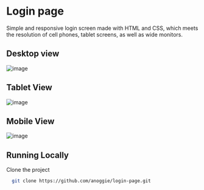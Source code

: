 # Login page

Simple and responsive login screen made with HTML and CSS, which meets the resolution of cell phones, tablet screens, as well as wide monitors.


## Desktop view

  ![image](https://github.com/anoggie/login-page/assets/121582919/3172a900-8e0f-4872-a155-4c3bcebf476c)

## Tablet View

  ![image](https://github.com/anoggie/login-page/assets/121582919/3f3d437b-a5f0-41df-b325-d3dadf7b13d1)

## Mobile View

  ![image](https://github.com/anoggie/login-page/assets/121582919/1989c4ca-8923-4414-ae04-e40298c117bc)


## Running Locally

Clone the project

```bash
  git clone https://github.com/anoggie/login-page.git
```
